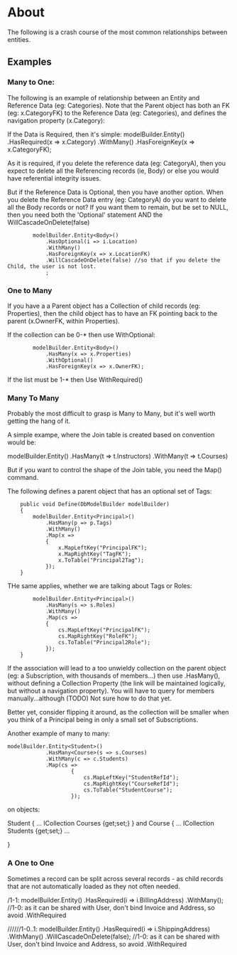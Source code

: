 # About # 
The following is a crash course of the most common relationships between entities.



## Examples ##


### Many to One:

The following is an example of relationship between an Entity and Reference Data (eg: Categories).
Note that the Parent object has both an FK (eg: x.CategoryFK) to the Reference Data (eg: Categories), 
and defines the navigation property (x.Category):

If the Data is Required, then it's simple:
            modelBuilder.Entity<Body>()
                .HasRequired(x => x.Category)
                .WithMany()
                .HasForeignKey(x => x.CategoryFK);

As it is required, if you delete the reference data (eg: CategoryA), then you expect to delete all the Referencing records (ie, Body)
or else you would have referential integrity issues.


But if the Reference Data is Optional, then you have another option. When you delete the Reference Data entry (eg: CategoryA)
do you want to delete all the Body records or not? If you want them to remain, but be set to NULL, then you need both the 'Optional'
statement AND the WillCascadeOnDelete(false)


            modelBuilder.Entity<Body>()
                .HasOptional(i => i.Location)
                .WithMany()
                .HasForeignKey(x => x.LocationFK)
                .WillCascadeOnDelete(false) //so that if you delete the Child, the user is not lost.
                ;



### One to Many

If you have a a Parent object has a Collection of child records (eg: Properties), 
then the child object has to have an FK pointing back to the parent (x.OwnerFK, within Properties).

If the collection can be 0-* then use WithOptional:

            modelBuilder.Entity<Body>()
                .HasMany(x => x.Properties)
                .WithOptional()
                .HasForeignKey(x => x.OwnerFK);

If the list must be 1-* then Use WithRequired()



### Many To Many

Probably the most difficult to grasp is Many to Many, but it's well worth getting the hang of it.

A simple exampe, where the Join table is created based on convention would be:

modelBuilder.Entity<Course>() 
    .HasMany(t => t.Instructors) 
    .WithMany(t => t.Courses)

But if you want to control the shape of the Join table, you need the Map() command.


The following defines a parent object that has an optional set of Tags:

        public void Define(DbModelBuilder modelBuilder)
        {
            modelBuilder.Entity<Principal>()
                .HasMany(p => p.Tags)
                .WithMany()
                .Map(x =>
                {
                    x.MapLeftKey("PrincipalFK");
                    x.MapRightKey("TagFK");
                    x.ToTable("Principal2Tag");
                });
        }

THe same applies, whether we are talking about Tags or Roles:


            modelBuilder.Entity<Principal>()
                .HasMany(s => s.Roles)
                .WithMany()
                .Map(cs =>
                {
                    cs.MapLeftKey("PrincipalFK");
                    cs.MapRightKey("RoleFK");
                    cs.ToTable("Principal2Role");
                });
        }


If the association will lead to a too unwieldy collection on the parent object (eg: a Subscription, with thousands of members...) then use .HasMany(), without defining a Collection Property
(the link will be maintained logically, but without a navigation property). You will have to query for members manually...although (TODO) Not sure how to do that yet.

Better yet, consider flipping it around, as the collection will be smaller when you think of a Principal being in only a small set of Subscriptions.

Another example of many to many:

    modelBuilder.Entity<Student>()
                .HasMany<Course>(s => s.Courses)
                .WithMany(c => c.Students)
                .Map(cs =>
                        {
                            cs.MapLeftKey("StudentRefId");
                            cs.MapRightKey("CourseRefId");
                            cs.ToTable("StudentCourse");
                        });

on objects:

Student {
  ...
  ICollection<Course> Courses {get;set;}
}
and
Course 
{
...
  ICollection<Student> Students {get;set;}
...

}



### A One to One

Sometimes a record can be split across several records - as child records that are not automatically loaded as they not often needed.

/1-1:
       modelBuilder.Entity<User>()
           .HasRequired(i => i.BillingAddress)
           .WithMany(); //1-0: as it can be shared with User, don't bind Invoice and Address, so avoid .WithRequired


//////1-0..1:
     modelBuilder.Entity<Invoice>()
         .HasRequired(i => i.ShippingAddress)
         .WithMany()
         .WillCascadeOnDelete(false); //1-0: as it can be shared with User, don't bind Invoice and Address, so avoid .WithRequired


